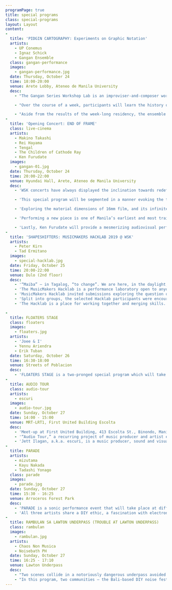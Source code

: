 ```yaml
---
programPage: true
title: special programs
class: special-programs
layout: Layout
content:
-
  title: 'PIDGIN CARTOGRAPHY: Experiments on Graphic Notation'
  artists:
    - UP Conemus
    - Ignaz Schick
    - Gangan Ensemble
  class: gangan-performance
  images:
    - gangan-performance.jpg
  date: Thursday, October 24
  time: 18:00-20:00
  venue: Arete Lobby, Ateneo de Manila University
  desc:
    - "The Gangan Series Workshop Lab is an improviser-and-composer workshop which explores the potential of graphic scores and playing in medium-to-large ensembles. Graphic scores’ emphasis on alternative procedures allows more flexibility and possibilities yet retains or reconfigures certain compositional devices."

    - "Over the course of a week, participants will learn the history of graphic notation and undergo various exercises that will aid them in developing their own compositional strategies and notational systems which will culminate in a collaboratively-composed graphic score to be performed at PIDGIN CARTOGRAPHY: Experiments on Graphic Notation by selected festival musicians."

    - "Aside from the results of the week-long residency, the ensemble will perform two other scores: Tad Ermitaño’s “Malaganito 1.0” — a video score that only partially specifies and loosely suggests moods and rhythms — and another from Ignaz Schick, a Berlin-based experimental musician who specializes in free jazz and improvisation."
-
  title: 'Opening Concert: END OF FRAME'
  class: live-cinema
  artists:
    - Makino Takashi
    - Rei Hayama
    - Tengal
    - The Children of Cathode Ray
    - Ken Furudate
  images:
    - gangan-01.jpg
  date: Thursday, October 24
  time: 20:00-22:00
  venue: Hyundai Hall, Arete, Ateneo de Manila University
  desc:
    - 'WSK concerts have always displayed the inclination towards redefining the limits of audiovisual performance. Synthesizing the visual with the sonic to form synesthetic displays, WSK events draw not only from live and expanded cinematic tradition but rather from a long lineage of photographic, performative, and experiential forms including the camera obscura, the panorama and diorama, the magic lantern, the color organ, liquid light shows and other theatrical formats.'

    - 'This special program will be segmented in a manner evoking the transformation of the moving image:'

    - 'Exploring the material dimensions of 16mm film, and its infinite possibilities, Makino Takashi and Rei Hayama will present the collaborative result of a recently-concluded experimental film workshop they conducted. In collaboration with WSK founder Tengal, live improvisational music and performances will augment and interact with the projected filmic output producing a highly sensorial event featuring the interplay of light, motion, bodies, and electronics.'

    - 'Performing a new piece is one of Manila’s earliest and most trailblazing experimental media art groups: The Children of Cathode Ray. Established in 1989, three of the group’s original core members — Tad Ermitaño, Magyar Tuason, and Jing Garcia — will work with an arsenal of obsolete technology. A Cathode Ray piece might have radios and 4-second cassette-tape loops feeding into a mix filled with drums and electronic percussion, effected guitars, synthesized pads, vintage gears and passionate raving in an invented language, which would in turn be augmented visually by video feedback, projections of exposed Super-8 abraded with a variety of kitchen implements, or VHS spliced on a pair of consumer VCRs. The Children of Cathode Ray created the sound of the future, yesterday.'

    - 'Lastly, Ken Furudate will provide a mesmerizing audiovisual performance wholly generated through digital means. Deeply influenced by minimalist aesthetics, Furudate concentrates on the simplest elements such as sine waves, pulses, dots, lines, and loop functions, and scales them up to states of overwhelming complexity, at times featuring smooth and transfixing moiré-fringed vortices and subtly-oscillating washes of spectral noise.'
-
  title: 'SHAPESHIFTERS: MUSICMAKERS HACKLAB 2019 @ WSK'
  artists:
    - Peter Kirn
    - Tad Ermitano
  images:
    - special-hacklab.jpg
  date: Friday, October 25
  time: 20:00-22:00
  venue: Dulo (2nd floor)
  desc:
    - '“Maiba” – in Tagalog, “to change”. We are here, in the daylight, in ordinary reality. Often, to say or do something with power, we have this idea that breaking on through to the other side (to quote Jim Morrison) requires that we transform ourselves. With sound. With light, with objects, with costumes, with ritual, with words. To get across, we have to break — and break with — the daylight world of appearances. -Tad Ermitaño'
    - 'The MusicMakers Hacklab is a performance laboratory open to anyone interested in attempting together what is inconceivable alone and aims to invent tools and strategies for improvised play. By encouraging new collaborative performances which explore music as a speculative medium for sustainability, wherein artists work together to generate rather than compete for resources, to propagate rather than consume, the MusicMakers Hacklab seeks to provide a platform for inspiration and knowledge exchange, allowing practitioners from a range of disciplines to create and play, and to find new ways of exploring the current and future potentials that lie in interfacing music with technology and other fields of practice.'
    - 'MusicMakers Hacklab invited submissions exploring the question of how performance practice and invention can change the performer, how its transformative potential can make the performer visible or entirely invisible, and how collaborations can remake each other’s roles.'
    - 'Split into groups, the selected Hacklab participants were encouraged to collaboratively develop ideas over the course of a week, allowing participants to fully utilize one’s unique skill set while learning from each other and adapting to a joint workflow. In this program, the resulting projects will be presented in front of a live audience. These might be high tech or low tech, speculative or punk, involving projection, puppetry, prosthetics, and makeup, in instruments that reshape our bodies and voices, or in the metamorphic power of sound itself. '
    - 'The Hacklab is a place for working together and merging skills. It is not a workshop but an open laboratory where anyone can freely experiment and participate in collective learning.'

-
  title: FLOATERS STAGE
  class: floaters
  images:
    - floaters.jpg
  artists:
    - 'Joee & I'
    - Yennu Ariendra
    - Erik Tuban
  date: Saturday, October 26
  time: 16:30-18:00
  venue: Streets of Poblacion
  desc:
    - 'FLOATERS STAGE is a two-pronged special program which will take place along the streets and in the open public spaces of Poblacion, Makati. Featuring two unorthodox pairings, this program will start with a street performance from avant-pop electronica solo project Joee & I along with the Poblacion Marching Band. This parade will lead to a secret final stage where musician Yennu Ariendra and producer-publisher Erik Tuban will jointly perform the results of their brief studio collaboration conceptually and sonically hinged on vernacular musical genres prevalent in their respective areas of residence: dangdut koplo and budots.'
-
  title: AUDIO TOUR
  class: audio-tour
  artists:
    - escuri
  images:
    - audio-tour.jpg
  date: Sunday, October 27
  time: 14:00 - 15:00
  venue: MRT-LRT1, First United Building Escolta
  desc:
    - 'Meet-up at First United Building, 413 Escolta St., Binondo, Manila'
    - '“Audio Tour,” a recurring project of music producer and artist escuri, is a soundwalk activity which encourages active listening among participants as they wander around specific locations as an alternative way of perceiving and relating to one’s environment. This iteration invites the audience to stroll through the historic street of Escolta in Manila. Designed to encourage an awareness of the omnipresence of sound, this program treats spaces as living organisms, each possessing their own unique character, communicating its stories through sound.'
    - 'Jett Ilagan, a.k.a. escuri, is a music producer, sound and visual artist from Laguna, Philippines. His audio works explore sound and particularly the idea of “cultural soundscapes” through various methods such as field recordings and personal encounters with the subject environment and its locals.'
-
  title: PARADE
  artists:
    - mizutama
    - Kayu Nakada
    - Tadashi Yonago
  class: parade
  images:
    - parade.jpg
  date: Sunday, October 27
  time: 15:30 - 16:25
  venue: Arroceros Forest Park
  desc:
    - 'PARADE is a sonic performance event that will take place at different parts of the Arroceros Forest Park. Three artists — mizutama, Kayu Nakada, and Tadashi Yonago — will invite local musicians to participate in a performance which will be broadcasted via FM transmitters. By distributing radios to the audience and encouraging them to manipulate the device in any way they see fit, the artists aim to reaffirm the idea of listening as an active process, thereby establishing the audience as equal collaborators in this aural gestalt.'
    - 'All three artists share a DIY ethic, a fascination with electronics and aleatoric processes, and a tendency to find beauty in everyday life. These sensibilities are evident in this program which aims to activate the site as a sanctuary for ludic interactions.'
-
  title: RAMBULAN SA LAWTON UNDERPASS (TROUBLE AT LAWTON UNDERPASS)
  class: rambulan
  images:
    - rambulan.jpg
  artists:
    - Chaos Non Musica
    - Noisebath PH
  date: Sunday, October 27
  time: 16:25 - 17:10
  venue: Lawton Underpass
  desc:
    - "Two scenes collide in a notoriously dangerous underpass avoided by most pedestrians who would rather play real-life Frogger than risk getting mugged at knifepoint. Newly renovated, with its grime-caked tiled surfaces haphazardly scrubbed and its inhabitants evicted and dehumanized, the underpass is slowly regaining the trust of the commuters it terrified in the past."
    - "In this program, two communities — the Bali-based DIY noise festival Chaos Non Musica and Manila-based experimental collective Noisebath PH — square off to once again disrupt the area’s foot traffic and jolt passersby out of their 9-to-5 stupor with their careful selection of guttural growls and banshee screams, skull-drilling skronks and grating waves of static."
---
```

